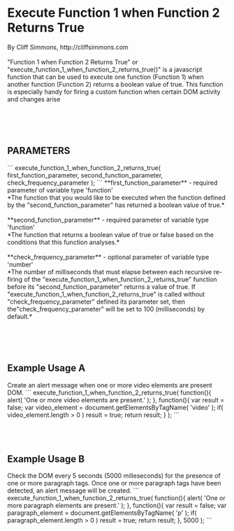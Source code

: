 <h1>Execute Function 1 when Function 2 Returns True</h1>
By Cliff Simmons, http://cliffsimmons.com<br/>
<br/>
"Function 1 when Function 2 Returns True" or "execute_function_1_when_function_2_returns_true()" is a javascript function that can be used to execute one function (Function 1) when another function (Function 2) returns a boolean value of true. This function is especially handy for firing a custom function when certain DOM activity and changes arise<br/>
<br/>
<br/>
<br/>
<br/>
<h2>PARAMETERS</h2>
```
execute_function_1_when_function_2_returns_true( 
  first_function_parameter, 
  second_function_parameter, 
  check_frequency_parameter
);
``` 
**first_function_parameter** - required parameter of variable type 'function'<br/>
*The function that you would like to be executed when the function defined by the "second_function_parameter" has returned a boolean value of true.*<br/>
<br/>
**second_function_parameter** - required parameter of variable type 'function'<br/>
*The function that returns a boolean value of true or false based on the conditions that this function analyses.*<br/>
<br/>
**check_frequency_parameter** - optional parameter of variable type 'number'<br/>
*The number of milliseconds that must elapse between each recursive re-firing of the "execute_function_1_when_function_2_returns_true" function before its "second_function_parameter" returns a value of true. If "execute_function_1_when_function_2_returns_true" is called without "check_frequency_parameter" defined its parameter set, then the"check_frequency_parameter" will be set to 100 (milliseconds) by default.*<br/>
<br/>
<br/>
<br/>
<br/>
<h2>Example Usage A</h2>
Create an alert message when one or more video elements are present DOM.
```
execute_function_1_when_function_2_returns_true(
  function(){
    alert( 'One or more video elements are present.' );
  },
  function(){
    var result = false;
    var video_element = document.getElementsByTagName( 'video' );
    if( video_element.length > 0 ) result = true;
    return result;
  }
);
```
<br/>
<br/>
<br/>
<br/>
<h2>Example Usage B</h2>
Check the DOM every 5 seconds (5000 milleseconds) for the presence of one or more paragraph tags. Once one or more paragraph tags have been detected, an alert message will be created.
```
execute_function_1_when_function_2_returns_true(
  function(){
    alert( 'One or more paragraph elements are present.' );
  },
  function(){
    var result = false;
    var paragraph_element = document.getElementsByTagName( 'p' );
    if( paragraph_element.length > 0 ) result = true;
    return result;
  },
  5000
);
```
